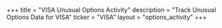 +++
title = "VISA Unusual Options Activity"
description = "Track Unusual Options Data for VISA"
ticker = "VISA"
layout = "options_activity"
+++

